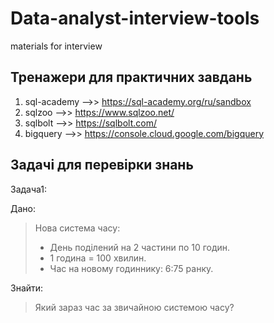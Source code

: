 # Data-analyst-interview-tools
materials for interview 

Тренажери для практичних завдань
---------------------------------------------------
1. sql-academy -->> https://sql-academy.org/ru/sandbox
2. sqlzoo -->> https://www.sqlzoo.net/
3. sqlbolt -->> https://sqlbolt.com/
4. bigquery -->> https://console.cloud.google.com/bigquery

Задачі для перевірки знань
---------------------------------------------------

Задача1:

Дано:
> Нова система часу:
> * День поділений на 2 частини по 10 годин.
> * 1 година = 100 хвилин.
> * Час на новому годиннику: 6:75 ранку.

Знайти:
> Який зараз час за звичайною системою часу?
